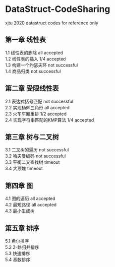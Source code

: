 # DataStruct-CodeSharing   
xjtu 2020 datastruct codes for reference only   
## 第一章  线性表   
1.1 线性表的删除 all accepted   
1.2 线性表的插入 1/4 accepted   
1.3 构建一个约瑟夫环 not successful      
1.4 商品归类 not successful   
## 第二章 受限线性表
2.1 表达式括号匹配 not successful   
2.2 实现杨辉三角形 all accepted   
2.3 火车车厢重排 1/2 accepted   
2.4 实现字符串匹配的KMP算法 1/4 accepted   
## 第三章 树与二叉树
3.1 二叉树的遍历 not successful   
3.2 哈夫曼编码 not successful   
3.3 平衡二叉查找树 timeout   
3.4 大顶堆 timeout   
## 第四章 图
4.1 图的遍历 all accepted   
4.2 最短路径 all accepted   
4.3 最小生成树   
## 第五章 排序
5.1 希尔排序   
5.2 2-路归并排序   
5.3 快速排序   
5.4 基数排序   
